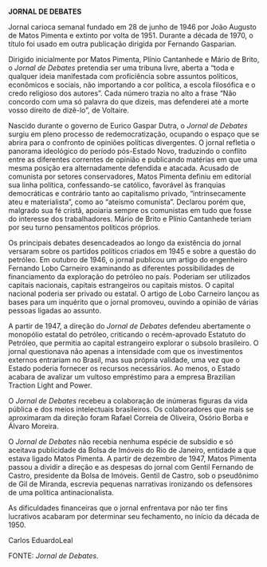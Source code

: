 **JORNAL DE DEBATES**

Jornal carioca semanal fundado em 28 de junho de 1946 por João Augusto
de Matos Pimenta e extinto por volta de 1951. Durante a década de 1970,
o título foi usado em outra publicação dirigida por Fernando Gasparian.

Dirigido inicialmente por Matos Pimenta, Plínio Cantanhede e Mário de
Brito, o *Jornal* *de Debates* pretendia ser uma tribuna livre, aberta a
“toda e qualquer ideia manifestada com proficiência sobre assuntos
políticos, econômicos e sociais, não importando a cor política, a escola
filosófica e o credo religioso dos autores”. Cada número trazia no alto
a frase “Não concordo com uma só palavra do que dizeis, mas defenderei
até a morte vosso direito de dizê-lo”, de Voltaire.

Nascido durante o governo de Eurico Gaspar Dutra, o *Jornal de Debates*
surgiu em pleno processo de redemocratização, ocupando o espaço que se
abrira para o confronto de opiniões políticas divergentes. O jornal
refletia o panorama ideológico do período pós-Estado Novo, traduzindo o
conflito entre as diferentes correntes de opinião e publicando matérias
em que uma mesma posição era alternadamente defendida e atacada. Acusado
de comunista por setores conservadores, Matos Pimenta definiu em
editorial sua linha política, confessando-se católico, favorável às
franquias democráticas e contrário tanto ao capitalismo privado,
“intrinsecamente ateu e materialista”, como ao “ateísmo comunista”.
Declarou porém que, malgrado sua fé cristã, apoiaria sempre os
comunistas em tudo que fosse do interesse dos trabalhadores. Mário de
Brito e Plínio Cantanhede teriam por seu turno pensamentos políticos
próprios.

Os principais debates desencadeados ao longo da existência do jornal
versaram sobre os partidos políticos criados em 1945 e sobre a questão
do petróleo. Em outubro de 1946, o jornal publicou um artigo do
engenheiro Fernando Lobo Carneiro examinando as diferentes
possibilidades de financiamento da exploração do petróleo no país.
Poderiam ser utilizados capitais nacionais, capitais estrangeiros ou
capitais mistos. O capital nacional poderia ser privado ou estatal. O
artigo de Lobo Carneiro lançou as bases para um inquérito que o jornal
promoveu, ouvindo a opinião de várias pessoas ligadas ao assunto.

A partir de 1947, a direção do *Jornal de* *Debates* defendeu
abertamente o monopólio estatal do petróleo, criticando o recém-aprovado
Estatuto do Petróleo, que permitia ao capital estrangeiro explorar o
subsolo brasileiro. O jornal questionava não apenas a intensidade com
que os investimentos externos entrariam no Brasil, mas sua própria
validade, uma vez que o Estado poderia fornecer os recursos necessários.
Ao menos, o Estado acabara de avalizar um vultoso empréstimo para a
empresa Brazilian Traction Light and Power.

O *Jornal de Debates* recebeu a colaboração de inúmeras figuras da vida
pública e dos meios intelectuais brasileiros. Os colaboradores que mais
se aproximaram da direção foram Rafael Correia de Oliveira, Osório Borba
e Álvaro Moreira.

O *Jornal de Debates* não recebia nenhuma espécie de subsídio e só
aceitava publicidade da Bolsa de Imóveis do Rio de Janeiro, entidade a
que estava ligado Matos Pimenta. A partir de dezembro de 1947, Matos
Pimenta passou a dividir a direção e as despesas do jornal com Gentil
Fernando de Castro, presidente da Bolsa de Imóveis. Gentil de Castro,
sob o pseudônimo de Gil de Miranda, escrevia pequenas narrativas
ironizando os defensores de uma política antinacionalista.

As dificuldades financeiras que o jornal enfrentava por não ter fins
lucrativos acabaram por determinar seu fechamento, no início da década
de 1950.

Carlos EduardoLeal

FONTE: *Jornal de Debates*.
